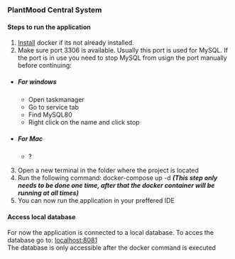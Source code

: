 ### PlantMood Central System

#### Steps to run the application

1.  [Install](https://hub.docker.com/editions/community/docker-ce-desktop-windows/) docker if its not already installed. 
2.  Make sure port 3306 is available. Usually this port is used for MySQL. If the port is in use you need to stop MySQL from usign the port manually before continuing:
- ##### *For windows*
  - Open taskmanager
  - Go to service tab
  - Find MySQL80
  - Right click on the name and click stop
- ##### *For Mac*
  - ?
3. Open a new terminal in the folder where the project is located
4. Run the following command: docker-compose up -d  ***(This step only needs to be done one time, after that the docker container will be running at all times)***
5. You can now run the application in your preffered IDE

#### Access local database
For now the application is connected to a local database. To acces the database go to: [localhost:8081](localhost:8081)     
  The database is only accessible after the docker command is executed